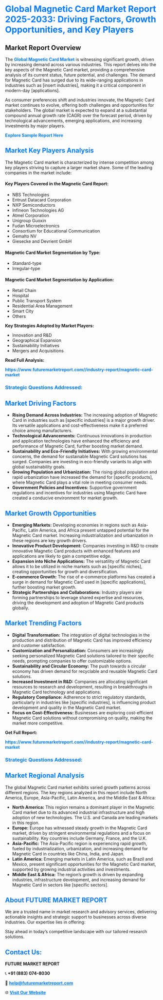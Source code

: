 <h1 style="color: #007BFF;">Global Magnetic Card Market Report 2025-2033: Driving Factors, Growth Opportunities, and Key Players</h1>

<section id="overview">
<h2>Market Report Overview</h2>
<p>The <a href="https://www.futuremarketreport.com//industry-report/magnetic-card-market" style="color: #007BFF; text-decoration: none;"><strong>Global Magnetic Card Market</strong></a> is witnessing significant growth, driven by increasing demand across various industries. This report delves into the key aspects of the Magnetic Card market, providing a comprehensive analysis of its current status, future potential, and challenges. The demand for Magnetic Card has surged due to its wide-ranging applications in industries such as [insert industries], making it a critical component in modern-day [applications].</p>
<p>As consumer preferences shift and industries innovate, the Magnetic Card market continues to evolve, offering both challenges and opportunities for stakeholders. The global market is expected to expand at a substantial compound annual growth rate (CAGR) over the forecast period, driven by technological advancements, emerging applications, and increasing investments by major players.</p>
</section>

<section id="overview">
<p><a href="https://www.futuremarketreport.com//request-sample/reportId=60667" style="color: #007BFF; text-decoration: none;"><strong>Explore Sample Report Here</strong></a></p>
</section>

<section id="key-players">
<h2 style="color: #007BFF;">Market Key Players Analysis</h2>
<p>The Magnetic Card market is characterized by intense competition among key players striving to capture a larger market share. Some of the leading companies in the market include:</p>
<h4>Key Players Covered in the Magnetic Card Report:</h4>
<ul><li>NBS Technologies</li><li>Entrust Datacard Corporation</li><li>NXP Semiconductors</li><li>Infineon Technologies AG</li><li>Atmel Corporation</li><li>Unigroup Guoxin</li><li>Fudan Microelectronics</li><li>Consortium for Educational Communication</li><li>Gemalto NV</li><li>Giesecke and Devrient GmbH</li></ul>
<h4>Magnetic Card Market Segmentation by Type:</h4>
<ul><li>Standard-type</li><li>Irregular-type</li></ul>

<h4>Magnetic Card Market Segmentation by Application:</h4>
<ul><li>Retail Chain</li><li>Hospital</li><li>Public Transport System</li><li>Residential Area Management</li><li>Smart City</li><li>Others</li></ul>
<p><strong>Key Strategies Adopted by Market Players:</strong></p>
<ul>
<li>Innovation and R&D</li>
<li>Geographical Expansion</li>
<li>Sustainability Initiatives</li>
<li>Mergers and Acquisitions</li>
</ul>
</section>

<section>
<p><strong>Read Full Analysis: </strong></p><a href="https://www.futuremarketreport.com//industry-report/magnetic-card-market" style="color: #007BFF; text-decoration: none;"><strong>https://www.futuremarketreport.com//industry-report/magnetic-card-market</strong></a>
<h3 style="color: #007BFF;">Strategic Questions Addressed:</h3>
</section>

<section id="driving-factors">
<h2 style="color: #007BFF;">Market Driving Factors</h2>
<ul>
<li><strong>Rising Demand Across Industries:</strong> The increasing adoption of Magnetic Card in industries such as [specific industries] is a major growth driver. Its versatile applications and cost-effectiveness make it a preferred choice among manufacturers.</li>
<li><strong>Technological Advancements:</strong> Continuous innovations in production and application technologies have enhanced the efficiency and performance of Magnetic Card, further boosting market demand.</li>
<li><strong>Sustainability and Eco-Friendly Initiatives:</strong> With growing environmental concerns, the demand for sustainable Magnetic Card solutions has surged. Companies are investing in eco-friendly variants to align with global sustainability goals.</li>
<li><strong>Growing Population and Urbanization:</strong> The rising global population and rapid urbanization have increased the demand for [specific products], where Magnetic Card plays a vital role in meeting consumer needs.</li>
<li><strong>Government Policies and Incentives:</strong> Supportive government regulations and incentives for industries using Magnetic Card have created a conducive environment for market growth.</li>
</ul>
</section>

<section id="growth-opportunities">
<h2 style="color: #007BFF;">Market Growth Opportunities</h2>
<ul>
<li><strong>Emerging Markets:</strong> Developing economies in regions such as Asia-Pacific, Latin America, and Africa present untapped potential for the Magnetic Card market. Increasing industrialization and urbanization in these regions are key growth drivers.</li>
<li><strong>Innovative Product Development:</strong> Companies investing in R&D to create innovative Magnetic Card products with enhanced features and applications are likely to gain a competitive edge.</li>
<li><strong>Expansion into Niche Applications:</strong> The versatility of Magnetic Card allows it to be utilized in niche markets such as [specific niches], creating opportunities for growth and diversification.</li>
<li><strong>E-commerce Growth:</strong> The rise of e-commerce platforms has created a surge in demand for Magnetic Card used in [specific applications], further boosting market growth.</li>
<li><strong>Strategic Partnerships and Collaborations:</strong> Industry players are forming partnerships to leverage shared expertise and resources, driving the development and adoption of Magnetic Card products globally.</li>
</ul>
</section>

<section id="trending-factors">
<h2 style="color: #007BFF;">Market Trending Factors</h2>
<ul>
<li><strong>Digital Transformation:</strong> The integration of digital technologies in the production and distribution of Magnetic Card has improved efficiency and customer satisfaction.</li>
<li><strong>Customization and Personalization:</strong> Consumers are increasingly seeking personalized Magnetic Card solutions tailored to their specific needs, prompting companies to offer customizable options.</li>
<li><strong>Sustainability and Circular Economy:</strong> The push towards a circular economy has driven demand for recyclable and reusable Magnetic Card solutions.</li>
<li><strong>Increased Investment in R&D:</strong> Companies are allocating significant resources to research and development, resulting in breakthroughs in Magnetic Card technology and applications.</li>
<li><strong>Regulatory Compliance:</strong> Adherence to strict regulatory standards, particularly in industries like [specific industries], is influencing product development and quality in the Magnetic Card market.</li>
<li><strong>Focus on Cost-Effectiveness:</strong> Businesses are exploring cost-efficient Magnetic Card solutions without compromising on quality, making the market more competitive.</li>
</ul>
</section>

<section>
<p><strong>Get Full Report: </strong></p><a href="https://www.futuremarketreport.com//industry-report/magnetic-card-market" style="color: #007BFF; text-decoration: none;"><strong>https://www.futuremarketreport.com//industry-report/magnetic-card-market</strong></a>
<h3 style="color: #007BFF;">Strategic Questions Addressed:</h3>
</section>


<section id="regional-analysis">
<h2 style="color: #007BFF;">Market Regional Analysis</h2>
<p>The global Magnetic Card market exhibits varied growth patterns across different regions. The key regions analyzed in this report include North America, Europe, Asia-Pacific, Latin America, and the Middle East & Africa:</p>
<ul>
<li><strong>North America:</strong> This region remains a dominant player in the Magnetic Card market due to its advanced industrial infrastructure and high adoption of new technologies. The U.S. and Canada are leading markets in this region.</li>
<li><strong>Europe:</strong> Europe has witnessed steady growth in the Magnetic Card market, driven by stringent environmental regulations and a focus on sustainability. Key countries include Germany, France, and the U.K.</li>
<li><strong>Asia-Pacific:</strong> The Asia-Pacific region is experiencing rapid growth, fueled by industrialization, urbanization, and increasing demand for Magnetic Card in countries like China, India, and Japan.</li>
<li><strong>Latin America:</strong> Emerging markets in Latin America, such as Brazil and Mexico, present significant opportunities for the Magnetic Card market, supported by growing industrial activities and investments.</li>
<li><strong>Middle East & Africa:</strong> The region’s growth is driven by expanding industries, infrastructure development, and increasing demand for Magnetic Card in sectors like [specific sectors].</li>
</ul>
</section>

<footer>
<h2 style="color: #007BFF;">About FUTURE MARKET REPORT</h2>
<p>We are a trusted name in market research and advisory services, delivering actionable insights and strategic support to businesses across diverse industries. Our expertise lies in offering:</p>

<p>Stay ahead in today’s competitive landscape with our tailored research solutions.</p>

<h2 style="color: #007BFF;">Contact Us:</h2>
<p><strong>FUTURE MARKET REPORT</strong></p>
<p>📞 <strong>+91 (883) 074-8030</strong></p>
<p>📧 <strong><a href="mailto:help@futuremarketreport.com" style="color: #007BFF;">help@futuremarketreport.com</a></strong></p>
<p>🌐 <strong><a href="https://www.futuremarketreport.com/" style="color: #007BFF;">Visit Our Website</a></strong></p>
</footer>